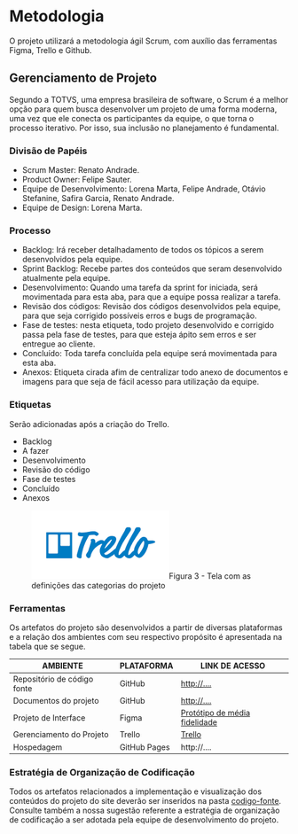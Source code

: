 
# Metodologia

O projeto utilizará a metodologia ágil Scrum, com auxílio das ferramentas Figma, Trello e Github.


## Gerenciamento de Projeto
Segundo a TOTVS, uma empresa brasileira de software, o Scrum é a melhor opção para quem busca desenvolver um projeto de uma forma moderna, uma vez que ele conecta os participantes da equipe, o que torna o processo iterativo. Por isso, sua inclusão no planejamento é fundamental. 

### Divisão de Papéis

- Scrum Master: Renato Andrade.
- Product Owner: Felipe Sauter.
- Equipe de Desenvolvimento: Lorena Marta, Felipe Andrade, Otávio Stefanine, Safira Garcia, Renato Andrade.
- Equipe de Design: Lorena Marta.


### Processo


- Backlog: Irá receber detalhadamento de todos os tópicos a serem desenvolvidos pela equipe.
- Sprint Backlog: Recebe partes dos conteúdos que seram desenvolvido atualmente pela equipe.
- Desenvolvimento: Quando uma tarefa da sprint for iniciada, será movimentada para esta aba, para que a equipe possa realizar a tarefa.
- Revisão dos códigos: Revisão dos códigos desenvolvidos pela equipe, para que seja corrigido possíveis erros e bugs de programação.
- Fase de testes: nesta etiqueta, todo projeto desenvolvido e corrigido passa pela fase de testes, para que esteja ápito sem erros e ser entregue ao cliente.
- Concluído: Toda tarefa concluída pela equipe será movimentada para esta aba.
- Anexos: Etiqueta cirada afim de centralizar todo anexo de documentos e imagens para que seja de fácil acesso para utilização da equipe.


### Etiquetas
<p>Serão adicionadas após a criação do Trello.</p>

<ul>
  <li>Backlog</li>
  <li>A fazer</li>
  <li>Desenvolvimento</li>
  <li>Revisão do código</li>
  <li>Fase de testes</li>
  <li>Concluído</li>
  <li>Anexos</li>
</ul>

<figure> 
  <img src="Trello Mercado Fornecedor.png"
    <figcaption>Figura 3 - Tela com as definições das categorias do projeto
</figure> 
  
### Ferramentas


Os artefatos do projeto são desenvolvidos a partir de diversas plataformas e a relação dos ambientes com seu respectivo propósito é apresentada na tabela que se segue.

| AMBIENTE                            | PLATAFORMA                         | LINK DE ACESSO                         |
|-------------------------------------|------------------------------------|----------------------------------------|
| Repositório de código fonte         | GitHub                             | [http://.... ](https://github.com/ICEI-PUC-Minas-PMV-ADS/pmv-ads-2024-1-e1-proj-web-t3-equipe05-mercado-fornecedor/tree/main/codigo-fonte)  |
| Documentos do projeto               | GitHub                             | [http://.... ](https://github.com/ICEI-PUC-Minas-PMV-ADS/pmv-ads-2024-1-e1-proj-web-t3-equipe05-mercado-fornecedor/tree/main/documentos)    |
| Projeto de Interface                | Figma                              | [Protótipo de média fidelidade](https://www.figma.com/file/9HEteggh2m8f35gVAdH2wF/MercadoDoFornecedor-LowFi?type=design&node-id=0%3A1&mode=design&t=4DSrD756aJzZ8KZK-1)                                 |
| Gerenciamento do Projeto            | Trello                             | [Trello](https://trello.com/invite/b/KYCpAzlH/ATTIaadcfd398153f7ed90860e1a0fd452082D2536D0/mercado-do-fornecedor)                           |
| Hospedagem                          | GitHub Pages                       | http://....                            |


### Estratégia de Organização de Codificação 

Todos os artefatos relacionados a implementação e visualização dos conteúdos do projeto do site deverão ser inseridos na pasta [codigo-fonte](http://https://github.com/ICEI-PUC-Minas-PMV-ADS/WebApplicationProject-Template-v2/tree/main/codigo-fonte). Consulte também a nossa sugestão referente a estratégia de organização de codificação a ser adotada pela equipe de desenvolvimento do projeto.
